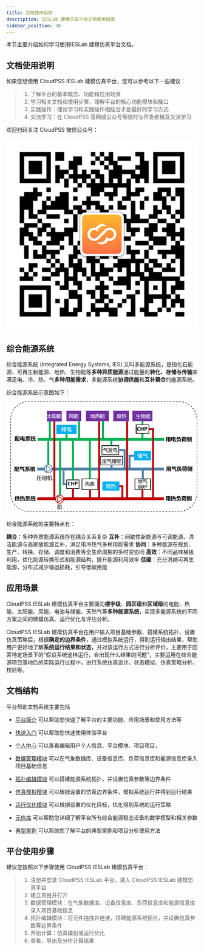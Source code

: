 ```yaml
---
title: 文档使用指南
description: IESLab 建模仿真平台文档使用指南
sidebar_position: 30
---
```


本节主要介绍如何学习使用IESLab 建模仿真平台文档。

## 文档使用说明

如果您想使用 CloudPSS IESLab 建模仿真平台，您可以参考以下一些建议：

> 1.	了解平台的基本概念、功能和应用场景
> 2.	学习相关文档和使用步骤，理解平台的核心功能模块和接口
> 3.	实践操作：理论学习和实践操作相结合才是最好的学习方式
> 4.	交流学习：在 CloudPSS 官网或公众号等随时与开发者相互交流学习

欢迎扫码关注 CloudPSS 微信公众号：

![ CloudPSS 微信公众号](./logo.png " CloudPSS 微信公众号")

## 综合能源系统

综合能源系统 (Integrated Energy Systems, IES) 又叫多能源系统，是指化石能源、可再生新能源、地热、生物能等**多种异质能源**通过能量的**转化、存储与传输**来满足电、冷、热、气**多种用能需求**，多能源系统**协调供能**和**互补耦合**的能源系统。

综合能源系统示意图如下：

![综合能源系统示意图](./IES-structure.png "综合能源系统示意图")

综合能源系统的主要特点有：

**耦合**：多种异质能源系统存在耦合关系复杂
**互补**：间歇性新能源与可调能源、清洁能源与高排放能源互补，满足电冷热气多种用能需求
**协同**：多种能源在规划、生产、转换、存储、调度和消费等全生命周期的多时空协同
**高效**：不同品味梯级利用，优化能源转换形式和能源结构，提升能源利用效率
**低碳**：充分消纳可再生能源，分布式减少输运损耗，引导低碳用能

## 应用场景

CloudPSS IESLab 建模仿真平台主要面向**楼宇级**、**园区级**和**区域级**的电能、热能、太阳能、风能、电池与储能、天然气等**多种能源系统**，实现多能源系统的不同方案之间的建模仿真、运行优化与评估分析。

CloudPSS IESLab 建模仿真平台在用户输入项目基础参数、搭建系统拓扑、设置仿真策略后，根据**确定的边界条件**，通过模拟系统运行，得到运行输出结果，帮助用户更好地了解**系统运行结果和状态**，并对该运行方式进行分析评价，主要用于回答特定场景下的“假设系统这样运行，会出现什么结果的问题”，主要运用在综合能源项目落地后的实际运行过程中，进行系统仿真设计、状态模拟、仿真策略分析、校验等。

## 文档结构

平台帮助文档系统主要包括

* [平台简介](../../0_intro/index.md) 可以帮助您快速了解平台的主要功能、应用场景和使用方法等

* [快速入门](../../1_guide/index.md) 可以帮助您快速使用体验平台

* [个人中心](../../2_center/index.md) 可以查看编辑用户个人信息、平台模块、项目项目，

* [数据管理模块](../../3_data/index.md) 可以在气象数据库、设备信息库、负荷信息库和能源信息库录入项目基础信息

* [拓扑编辑模块](../../4_topo/index.md) 可以搭建能源系统拓扑，并设置仿真参数等边界条件

* [仿真模拟模块](../../5_simulation/index.md) 可以根据设置的仿真边界条件，模拟系统运行并得到运行结果

* [运行优化模块](../../6_optimization/index.md) 可以根据设置的优化目标，优化得到系统的运行策略

* [元件库](../../7_comp/index.md) 可以帮助您详细了解平台所有综合能源稳态设备的数学模型和相关参数

* [典型案例](../../8_example/index.md) 可以帮助您了解平台的典型案例和项目分析使用方法


## 平台使用步骤
建议您按照以下步骤使用 CloudPSS IESLab 建模仿真平台：
> 1.	注册并登录 CloudPSS IESLab 平台，进入 CloudPSS IESLab  建模仿真平台
> 2.	建立项目并打开
> 3.	数据管理模块：在气象数据库、设备信息库、负荷信息库和能源信息库录入项目基础信息
> 4.	拓扑编辑模块：将元件拖拽并连接，搭建能源系统拓扑，并设置仿真参数等边界条件
> 5.	开始计算：仿真模拟或运行优化
> 6.	查看、导出及分析计算结果